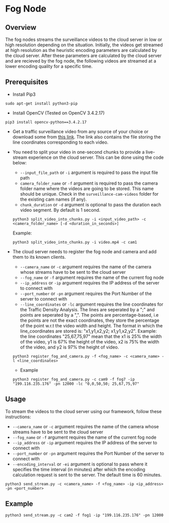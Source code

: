 # Fog Node


## Overview

The fog nodes streams the surveillance videos to the cloud server in low or high resolution depending on the situation. Initially, the videos get streamed at high resolution as the heuristic encoding parameters are calculated by the cloud server. After these parameters are calculated by the cloud server and are recieved by the fog node, the following videos are streamed at a lower encoding quality for a specific time.


## Prerequisites
* Install Pip3
```
sudo apt-get install python3-pip
```
* Install OpenCV (Tested on OpenCV 3.4.2.17)
```
pip3 install opencv-python==3.4.2.17
```
* Get a traffic surveillance video from any source of your choice or download some from [this link](https://drive.google.com/drive/folders/1LBBRQ23XItxvgH4X-wMNYTuI7DDcDgqp?usp=sharing). The link also contains the file storing the line coordinates corresponding to each video.
* You need to split your video in one-second chunks to provide a live-stream experience on the cloud server. This can be done using the code below:
	* `--input_file_path` or `-i` argument is required to pass the input file path
	* `camera_folder_name` or `-f` argument is required to pass the camera folder name where the videos are going to be stored. This name should be unique. Check in the `surveillance-cam-videos` folder for the existing cam names (if any).
	* `chunk_duration` or `-d` argument is optional to pass the duration each video segment. By default is 1 second.
	
	```
	python3 split_video_into_chunks.py -i <input_video_path> -c <camera_folder_name> [-d <duration_in_seconds>]
	```

	Example:
	```
	python3 split_video_into_chunks.py -i video.mp4 -c cam1
	```
* The cloud server needs to register the fog node and camera and add them to its known clients.
	* `--camera_name` or `-c` argument requires the name of the camera whose streams have to be sent to the cloud server
	* `--fog_name` or `-f` argument requires the name of the current fog node 
	* `--ip_address` or `-ip` argument requires the IP address of the server to connect with
	* `--port_number` or `-pn` argument requires the Port Number of the server to connect with
	* `--line_coordinates` or `-lc` argument requires the line coordinates for the Traffic Density Analysis. The lines are seperated by a ";" and points are seperated by a ",". The points are percentage-based, i.e the points are not the exact coordinates, they store the percentage of the point w.r.t the video width and height. The format in which the line_coordinates are stored is: "x1,y1,x2,y2; x1,y1,x2,y2". Example: the line coordinates "25,67,75,97" mean that the x1 is 25% the width of the video, y1 is 67% the height of the video, x2 is 75% the width of the video, and y2 is 97% the height of video.
	```
	python3 register_fog_and_camera.py -f <fog_name> -c <camera_name> -l <line_coordinates>
	```
	* Example
	```
	python3 register_fog_and_camera.py -c cam9 -f fog7 -ip "199.116.235.176" -pn 12000 -lc "0,0,50,50; 25,67,75,97"
	```

## Usage
To stream the videos to the cloud server using our framework, follow these instructions:
* `--camera_name` or `-c` argument requires the name of the camera whose streams have to be sent to the cloud server
* `--fog_name` or `-f` argument requires the name of the current fog node 
* `--ip_address` or `-ip` argument requires the IP address of the server to connect with
* `--port_number` or `-pn` argument requires the Port Number of the server to connect with
* `--encoding_interval` or `-ei` argument is optional to pass where it specifies the time interval (in minutes) after which the encoding calculation request is sent to the server. The default time is 60 minutes.

```
python3 send_stream.py -c <camera_name> -f <fog_name> -ip <ip_address> -pn <port_number>
```

## Example
```
python3 send_stream.py -c cam2 -f fog1 -ip "199.116.235.176" -pn 12000
```